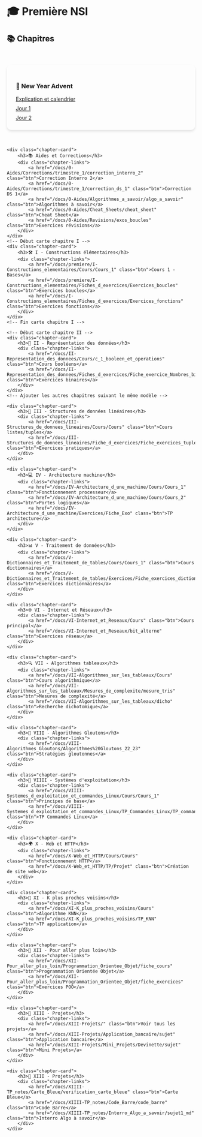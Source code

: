 # 🎓 Première NSI

## 📚 Chapitres

<style>
.chapter-cards {
    display: grid;
    grid-template-columns: repeat(auto-fit, minmax(300px, 1fr));
    gap: 2rem;
    padding: 2rem 0;
}

.chapter-card {
    background: var(--md-default-bg-color);
    border-radius: 12px;
    padding: 1.5rem;
    box-shadow: 0 4px 6px rgba(0, 0, 0, 0.1);
    transition: transform 0.3s ease;
}

.chapter-card:hover {
    transform: translateY(-5px);
}

.chapter-links {
    display: flex;
    flex-direction: column;
    gap: 0.5rem;
    margin-top: 1rem;
}
</style>

<section class="chapter-cards">
    <!-- Section Aides et New Year Advent -->
    <div class="chapter-card">
        <h3>🎄 New Year Advent</h3>
        <div class="chapter-links">
            <a href="/docs/0-New_Year_Advent/new_year_advent" class="btn">Explication et calendrier</a>
            <a href="/docs/0-New_Year_Advent/Exercices_J1-J9/Jour_1" class="btn">Jour 1</a>
            <a href="/docs/0-New_Year_Advent/Exercices_J10-J14/Jour_2" class="btn">Jour 2</a>
        </div>
    </div>

    <div class="chapter-card">
        <h3>📚 Aides et Corrections</h3>
        <div class="chapter-links">
            <a href="/docs/0-Aides/Corrections/trimestre_1/correction_interro_2" class="btn">Correction Interro 2</a>
            <a href="/docs/0-Aides/Corrections/trimestre_1/correction_ds_1" class="btn">Correction DS 1</a>
            <a href="/docs/0-Aides/Algorithmes_a_savoir/algo_a_savoir" class="btn">Algorithmes à savoir</a>
            <a href="/docs/0-Aides/Cheat_Sheets/cheat_sheet" class="btn">Cheat Sheet</a>
            <a href="/docs/0-Aides/Revisions/exos_boucles" class="btn">Exercices révisions</a>
        </div>
    </div>
    <!-- Début carte chapitre I -->
    <div class="chapter-card">
        <h3>🛠️ I - Constructions élémentaires</h3>
        <div class="chapter-links">
            <a href="/docs/premiere/I-Constructions_elementaires/Cours/Cours_1" class="btn">Cours 1 - Bases</a>
            <a href="/docs/premiere/I-Constructions_elementaires/Fiches_d_exercices/Exercices_boucles" class="btn">Exercices boucles</a>
            <a href="/docs/I-Constructions_elementaires/Fiches_d_exercices/Exercices_fonctions" class="btn">Exercices fonctions</a>
        </div>
    </div>
    <!-- Fin carte chapitre I -->

    <!-- Début carte chapitre II -->
    <div class="chapter-card">
        <h3>🔢 II - Représentation des données</h3>
        <div class="chapter-links">
            <a href="/docs/II-Representation_des_donnees/Cours/c_1_booleen_et_operations" class="btn">Cours booléens</a>
            <a href="/docs/II-Representation_des_donnees/Fiches_d_exercices/Fiche_exercice_Nombres_binaires" class="btn">Exercices binaires</a>
        </div>
    </div>
    <!-- Ajouter les autres chapitres suivant le même modèle -->

    <div class="chapter-card">
        <h3>🧱 III - Structures de données linéaires</h3>
        <div class="chapter-links">
            <a href="/docs/III-Structures_de_donnees_lineaires/Cours/Cours" class="btn">Cours listes/tuples</a>
            <a href="/docs/III-Structures_de_donnees_lineaires/Fiche_d_exercices/Fiche_exercices_tuples_listes" class="btn">Exercices pratiques</a>
        </div>
    </div>

    <div class="chapter-card">
        <h3>💻 IV - Architecture machine</h3>
        <div class="chapter-links">
            <a href="/docs/IV-Architecture_d_une_machine/Cours/Cours_1" class="btn">Fonctionnement processeur</a>
            <a href="/docs/IV-Architecture_d_une_machine/Cours/Cours_2" class="btn">Portes logiques</a>
            <a href="/docs/IV-Architecture_d_une_machine/Exercices/Fiche_Exo" class="btn">TP architecture</a>
        </div>
    </div>

    <div class="chapter-card">
        <h3>📊 V - Traitement de données</h3>
        <div class="chapter-links">
            <a href="/docs/V-Dictionnaires_et_Traitement_de_tables/Cours/Cours_1" class="btn">Cours dictionnaires</a>
            <a href="/docs/V-Dictionnaires_et_Traitement_de_tables/Exercices/Fiche_exercices_dictionnaires" class="btn">Exercices dictionnaires</a>
        </div>
    </div>

    <div class="chapter-card">
        <h3>🌐 VI - Internet et Réseaux</h3>
        <div class="chapter-links">
            <a href="/docs/VI-Internet_et_Reseaux/Cours" class="btn">Cours principal</a>
            <a href="/docs/VI-Internet_et_Reseaux/bit_alterne" class="btn">Exercices réseau</a>
        </div>
    </div>

    <div class="chapter-card">
        <h3>🔍 VII - Algorithmes tableaux</h3>
        <div class="chapter-links">
            <a href="/docs/VII-Algorithmes_sur_les_tableaux/Cours" class="btn">Cours algorithmique</a>
            <a href="/docs/VII-Algorithmes_sur_les_tableaux/Mesures_de_complexite/mesure_tris" class="btn">Mesures de complexité</a>
            <a href="/docs/VII-Algorithmes_sur_les_tableaux/dicho" class="btn">Recherche dichotomique</a>
        </div>
    </div>

    <div class="chapter-card">
        <h3>🧠 VIII - Algorithmes Gloutons</h3>
        <div class="chapter-links">
            <a href="/docs/VIII-Algorithmes_Gloutons/Algorithmes%20Gloutons_22_23" class="btn">Stratégies gloutonnes</a>
        </div>
    </div>

    <div class="chapter-card">
        <h3>🐧 VIIII - Systèmes d'exploitation</h3>
        <div class="chapter-links">
            <a href="/docs/VIIII-Systemes_d_exploitation_et_commandes_Linux/Cours/Cours_1" class="btn">Principes de base</a>
            <a href="/docs/VIIII-Systemes_d_exploitation_et_commandes_Linux/TP_Commandes_Linux/TP_commandes_linux" class="btn">TP Commandes Linux</a>
        </div>
    </div>

    <div class="chapter-card">
        <h3>🌍 X - Web et HTTP</h3>
        <div class="chapter-links">
            <a href="/docs/X-Web_et_HTTP/Cours/Cours" class="btn">Fonctionnement HTTP</a>
            <a href="/docs/X-Web_et_HTTP/TP/Projet" class="btn">Création de site web</a>
        </div>
    </div>

    <div class="chapter-card">
        <h3>🤖 XI - K plus proches voisins</h3>
        <div class="chapter-links">
            <a href="/docs/XI-K_plus_proches_voisins/Cours" class="btn">Algorithme KNN</a>
            <a href="/docs/XI-K_plus_proches_voisins/TP_KNN" class="btn">TP application</a>
        </div>
    </div>

    <div class="chapter-card">
        <h3>🚀 XII - Pour aller plus loin</h3>
        <div class="chapter-links">
            <a href="/docs/XII-Pour_aller_plus_loin/Programmation_Orientee_Objet/fiche_cours" class="btn">Programmation Orientée Objet</a>
            <a href="/docs/XII-Pour_aller_plus_loin/Programmation_Orientee_Objet/fiche_exercices" class="btn">Exercices POO</a>
        </div>
    </div>

    <div class="chapter-card">
        <h3>🎨 XIII - Projets</h3>
        <div class="chapter-links">
            <a href="/docs/XIII-Projets/" class="btn">Voir tous les projets</a>
            <a href="/docs/XIII-Projets/Application_bancaire/sujet" class="btn">Application bancaire</a>
            <a href="/docs/XIII-Projets/Mini_Projets/Devinette/sujet" class="btn">Mini Projets</a>
        </div>
    </div>

    <div class="chapter-card">
        <h3>🎨 XIII - Projets</h3>
        <div class="chapter-links">
            <a href="/docs/XIIII-TP_notes/Carte_Bleue/verification_carte_bleue" class="btn">Carte Bleue</a>
            <a href="/docs/XIIII-TP_notes/Code_Barre/code_barre" class="btn">Code Barre</a>
            <a href="/docs/XIIII-TP_notes/Interro_Algo_a_savoir/sujet1_md" class="btn">Interro Algo à savoir</a>
        </div>
    </div>
</section>
